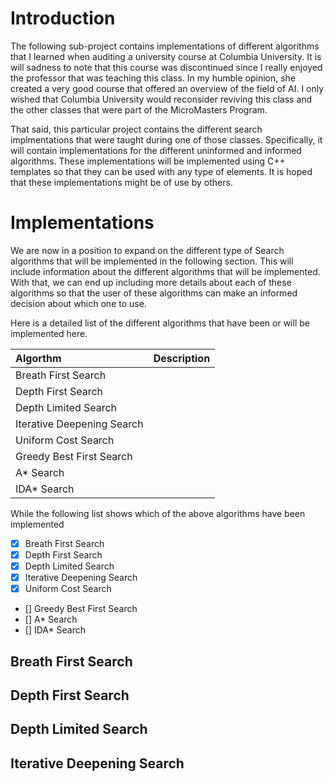 # Introduction

The following sub-project contains implementations of different algorithms that I learned when auditing a university course
at Columbia University.  It is will sadness to note that this course was discontinued since I really enjoyed the professor
that was teaching this class.  In my humble opinion, she created a very good course that offered an overview of the field of
AI.  I only wished that Columbia University would reconsider reviving this class and the other classes that were part of the
MicroMasters Program.

That said, this particular project contains the different search implmentations that were taught during one of those classes.
Specifically, it will contain implementations for the different uninformed and informed algorithms.  These implementations
will be implemented using C++ templates so that they can be used with any type of elements.  It is hoped that these
implementations might be of use by others.

# Implementations

We are now in a position to expand on the different type of Search algorithms that will be implemented in the following
section.  This will include information about the different algorithms that will be implemented.  With that, we can end
up including more details about each of these algorithms so that the user of these algorithms can make an informed
decision about which one to use.

Here is a detailed list of the different algorithms that have been or will be implemented here.

| Algorthm | Description |
| :------- | :---------: |
| Breath First Search | |
| Depth First Search | |
| Depth Limited Search | |
| Iterative Deepening Search | |
| Uniform Cost Search | |
| Greedy Best First Search | |
| A* Search | |
| IDA* Search | |

While the following list shows which of the above algorithms have been implemented

- [x] Breath First Search
- [x] Depth First Search
- [x] Depth Limited Search
- [x] Iterative Deepening Search
- [x] Uniform Cost Search
- [] Greedy Best First Search
- [] A* Search
- [] IDA* Search

## Breath First Search

## Depth First Search

## Depth Limited Search

## Iterative Deepening Search